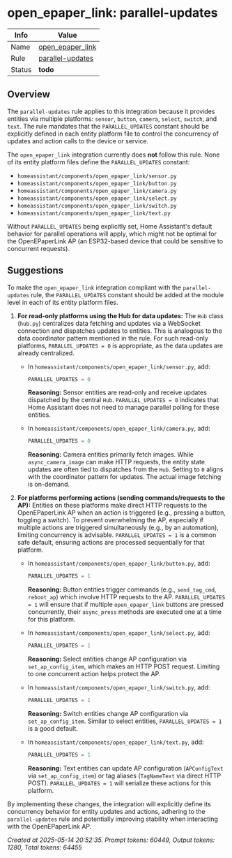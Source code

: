 # open_epaper_link: parallel-updates

| Info   | Value                                                                    |
|--------|--------------------------------------------------------------------------|
| Name   | [open_epaper_link](https://www.home-assistant.io/integrations/open_epaper_link/) |
| Rule   | [parallel-updates](https://developers.home-assistant.io/docs/core/integration-quality-scale/rules/parallel-updates)                                                     |
| Status | **todo**                                                                 |

## Overview

The `parallel-updates` rule applies to this integration because it provides entities via multiple platforms: `sensor`, `button`, `camera`, `select`, `switch`, and `text`. The rule mandates that the `PARALLEL_UPDATES` constant should be explicitly defined in each entity platform file to control the concurrency of updates and action calls to the device or service.

The `open_epaper_link` integration currently does **not** follow this rule. None of its entity platform files define the `PARALLEL_UPDATES` constant:
*   `homeassistant/components/open_epaper_link/sensor.py`
*   `homeassistant/components/open_epaper_link/button.py`
*   `homeassistant/components/open_epaper_link/camera.py`
*   `homeassistant/components/open_epaper_link/select.py`
*   `homeassistant/components/open_epaper_link/switch.py`
*   `homeassistant/components/open_epaper_link/text.py`

Without `PARALLEL_UPDATES` being explicitly set, Home Assistant's default behavior for parallel operations will apply, which might not be optimal for the OpenEPaperLink AP (an ESP32-based device that could be sensitive to concurrent requests).

## Suggestions

To make the `open_epaper_link` integration compliant with the `parallel-updates` rule, the `PARALLEL_UPDATES` constant should be added at the module level in each of its entity platform files.

1.  **For read-only platforms using the Hub for data updates:**
    The `Hub` class (`hub.py`) centralizes data fetching and updates via a WebSocket connection and dispatches updates to entities. This is analogous to the data coordinator pattern mentioned in the rule. For such read-only platforms, `PARALLEL_UPDATES = 0` is appropriate, as the data updates are already centralized.

    *   In `homeassistant/components/open_epaper_link/sensor.py`, add:
        ```python
        PARALLEL_UPDATES = 0
        ```
        **Reasoning:** Sensor entities are read-only and receive updates dispatched by the central `Hub`. `PARALLEL_UPDATES = 0` indicates that Home Assistant does not need to manage parallel polling for these entities.

    *   In `homeassistant/components/open_epaper_link/camera.py`, add:
        ```python
        PARALLEL_UPDATES = 0
        ```
        **Reasoning:** Camera entities primarily fetch images. While `async_camera_image` can make HTTP requests, the entity state updates are often tied to dispatches from the `Hub`. Setting to `0` aligns with the coordinator pattern for updates. The actual image fetching is on-demand.

2.  **For platforms performing actions (sending commands/requests to the AP):**
    Entities on these platforms make direct HTTP requests to the OpenEPaperLink AP when an action is triggered (e.g., pressing a button, toggling a switch). To prevent overwhelming the AP, especially if multiple actions are triggered simultaneously (e.g., by an automation), limiting concurrency is advisable. `PARALLEL_UPDATES = 1` is a common safe default, ensuring actions are processed sequentially for that platform.

    *   In `homeassistant/components/open_epaper_link/button.py`, add:
        ```python
        PARALLEL_UPDATES = 1
        ```
        **Reasoning:** Button entities trigger commands (e.g., `send_tag_cmd`, `reboot_ap`) which involve HTTP requests to the AP. `PARALLEL_UPDATES = 1` will ensure that if multiple `open_epaper_link` buttons are pressed concurrently, their `async_press` methods are executed one at a time for this platform.

    *   In `homeassistant/components/open_epaper_link/select.py`, add:
        ```python
        PARALLEL_UPDATES = 1
        ```
        **Reasoning:** Select entities change AP configuration via `set_ap_config_item`, which makes an HTTP POST request. Limiting to one concurrent action helps protect the AP.

    *   In `homeassistant/components/open_epaper_link/switch.py`, add:
        ```python
        PARALLEL_UPDATES = 1
        ```
        **Reasoning:** Switch entities change AP configuration via `set_ap_config_item`. Similar to select entities, `PARALLEL_UPDATES = 1` is a good default.

    *   In `homeassistant/components/open_epaper_link/text.py`, add:
        ```python
        PARALLEL_UPDATES = 1
        ```
        **Reasoning:** Text entities can update AP configuration (`APConfigText` via `set_ap_config_item`) or tag aliases (`TagNameText` via direct HTTP POST). `PARALLEL_UPDATES = 1` will serialize these actions for this platform.

By implementing these changes, the integration will explicitly define its concurrency behavior for entity updates and actions, adhering to the `parallel-updates` rule and potentially improving stability when interacting with the OpenEPaperLink AP.

_Created at 2025-05-14 20:52:35. Prompt tokens: 60449, Output tokens: 1280, Total tokens: 64455_
